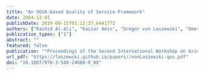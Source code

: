 ```yaml
---
title: "An OGSA-based Quality of Service Framework"
date: 2004-12-01
publishDate: 2019-08-15T01:12:37.644177Z
authors: ["Rashid Al-Ali", "Kaizar Amin", "Gregor von Laszewski", "Omer Rana", "David Walker"]
publication_types: ["1"]
abstract: ""
featured: false
publication: "*Proceedings of the Second International Workshop on Grid and Cooperative Computing (GCC2003)*"
url_pdf: "https://laszewski.github.io/papers//vonLaszewski-qos.pdf"
doi: "10.1007/978-3-540-24680-0_88"
---
```


